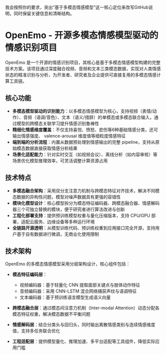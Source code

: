 我会按照你的要求，突出“基于多模态情感模型”这一核心定位来改写GitHub说明，同时保留关键信息和清晰结构。



# OpenEmo - 开源多模态情感模型驱动的情感识别项目

OpenEmo 是一个开源的情感识别项目，其核心是基于多模态情感模型构建的完整技术方案。该项目通过深度融合视频、音频和文本三类模态数据，实现对人类情感状态的精准识别与分析，为开发者、研究者及企业提供可直接复用的多模态情感计算工具链。

## 核心功能

- **多模态模型驱动的识别能力**：以多模态情感模型为核心，支持视频（表情/动作）、音频（语调/音色）、文本（语义/措辞）的单模态或多模态联合输入，通过模型的跨模态关联学习提升情感识别鲁棒性
- **精细化情感维度覆盖**：不仅支持喜悦、愤怒、悲伤等6种基础情感分类，还可输出情感强度、 valence-arousal 维度值等细粒度情感特征
- **端到端的分析流程**：内置从数据预处理到情感输出的完整 pipeline，支持从原始模态数据直接获取情感分析结果
- **场景化适配能力**：针对实时交互（如视频会议）、离线分析（如内容审核）等场景优化模型推理效率，可灵活调整计算资源占用

## 技术特点

- **多模态融合架构**：采用双分支注意力机制与跨模态特征对齐技术，解决不同模态数据的异构性问题，模型对噪声数据具有更强的容错性
- **模块化模型设计**：核心模型拆分为模态特征编码器、跨模态融合器、情感解码器三个可独立替换的模块，便于研究者进行算法改进与创新
- **工程化部署支持**：提供预训练模型权重与量化压缩版本，支持 CPU/GPU 部署，适配云服务、边缘设备等多种运行环境
- **全链路开源透明**：从模型训练代码、预训练权重到应用接口完全开源，支持用户基于自有数据进行微调，无商业化使用限制

## 技术架构

OpenEmo 的多模态情感模型采用分层架构设计，核心组件包括：

- **模态特征编码层**：
  - 视频编码器：基于轻量化 CNN 提取面部关键点与肢体动作特征
  - 音频编码器：采用 CNN-LSTM 混合网络捕获声纹与语调特征
  - 文本编码器：基于预训练语言模型生成语义向量
  
- **跨模态融合层**：通过模态间注意力机制（Inter-modal Attention）动态分配各模态特征权重，解决模态数据不平衡问题

- **情感解码层**：结合分类头与回归头，同时输出离散情感类别与连续情感维度值，支持多任务联合优化

- **工程适配层**：提供模型量化、推理加速、多平台适配等工具组件，降低实际应用门槛